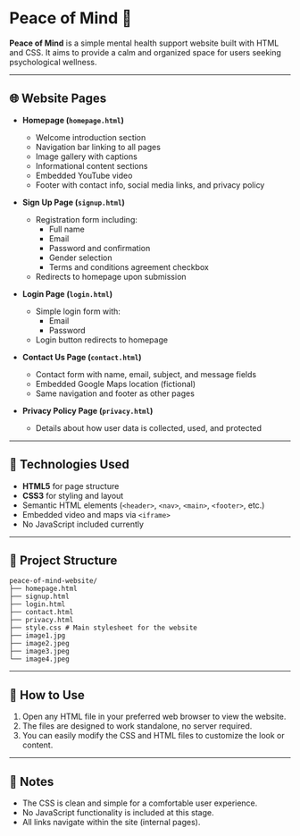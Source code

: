 # Peace of Mind 🌿

**Peace of Mind** is a simple mental health support website built with HTML and CSS. It aims to provide a calm and organized space for users seeking psychological wellness.

---

## 🌐 Website Pages

- **Homepage (`homepage.html`)**
  - Welcome introduction section
  - Navigation bar linking to all pages
  - Image gallery with captions
  - Informational content sections
  - Embedded YouTube video
  - Footer with contact info, social media links, and privacy policy

- **Sign Up Page (`signup.html`)**
  - Registration form including:
    - Full name
    - Email
    - Password and confirmation
    - Gender selection
    - Terms and conditions agreement checkbox
  - Redirects to homepage upon submission

- **Login Page (`login.html`)**
  - Simple login form with:
    - Email
    - Password
  - Login button redirects to homepage

- **Contact Us Page (`contact.html`)**
  - Contact form with name, email, subject, and message fields
  - Embedded Google Maps location (fictional)
  - Same navigation and footer as other pages

- **Privacy Policy Page (`privacy.html`)**
  - Details about how user data is collected, used, and protected

---

## 🎨 Technologies Used

- **HTML5** for page structure
- **CSS3** for styling and layout
- Semantic HTML elements (`<header>`, `<nav>`, `<main>`, `<footer>`, etc.)
- Embedded video and maps via `<iframe>`
- No JavaScript included currently

---

## 📁 Project Structure
    peace-of-mind-website/
    ├── homepage.html
    ├── signup.html
    ├── login.html
    ├── contact.html
    ├── privacy.html
    ├── style.css # Main stylesheet for the website
    ├── image1.jpg
    ├── image2.jpeg
    ├── image3.jpeg
    └── image4.jpeg

---

## 🚀 How to Use

1. Open any HTML file in your preferred web browser to view the website.
2. The files are designed to work standalone, no server required.
3. You can easily modify the CSS and HTML files to customize the look or content.

---

## 📝 Notes

- The CSS is clean and simple for a comfortable user experience.
- No JavaScript functionality is included at this stage.
- All links navigate within the site (internal pages).



